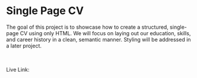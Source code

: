# Single Page CV

The goal of this project is to showcase how to create a structured, single-page CV using only HTML. We will focus on laying out our education, skills, and career history in a clean, semantic manner. Styling will be addressed in a later project.

<br><br>
Live Link: <a href="https://single-page-cv-roadmapsh.netlify.app/">